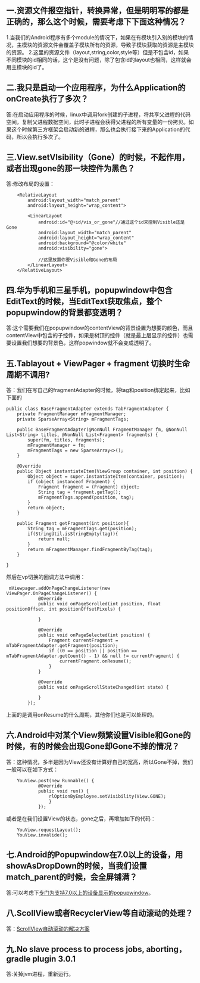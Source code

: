 ## 一.资源文件报空指针，转换异常，但是明明写的都是正确的，那么这个时候，需要考虑下下面这种情况？
1.当我们的Android程序有多个module的情况下，如果在有模块引入别的模块的情况，主模块的资源文件会覆盖子模块所有的资源，导致子模块获取的资源是主模块的资源。
2.这里的资源文件（layout,string,color,style等）但是不包含id，如果不同模块的id相同的话，这个是没有问题，除了包含id的layout也相同，这样就会用主模块的id了。

## 二.我只是启动一个应用程序，为什么Application的onCreate执行了多次？
答:在启动应用程序的时候，linux中调用fork创建的子进程，将共享父进程的代码空间，复制父进程数据空间，此时子进程会获得父进程的所有变量的一份拷贝。如果这个时候第三方框架会启动新的进程，那么也会执行接下来的Application的代码，所以会执行多次了。

## 三.View.setVIsibility（Gone）的时候，不起作用，或者出现gone的那一块控件为黑色？
答:修改布局的设置：
```
    <RelativeLayout
        android:layout_width="match_parent"
        android:layout_height="wrap_content">

        <LinearLayout
            android:id="@+id/vis_or_gone"//通过这个id来控制Visible还是Gone
            android:layout_width="match_parent"
            android:layout_height="wrap_content"
            android:background="@color/white"
            android:visibility="gone">

            //这里放置你要Visible和Gone的布局
        </LinearLayout>
    </RelativeLayout>
```

## 四.华为手机和三星手机，popupwindow中包含EditText的时候，当EditText获取焦点，整个popupwindow的背景都变透明？
答:这个需要我们在popupwindow的contentView的背景设置为想要的颜色，而且contentView中包含的子控件，如果是树顶的控件（就是最上层显示的控件）也需要设置我们想要的背景色，这样popwindow就不会变成透明了。


## 五.Tablayout + ViewPager + fragment 切换时生命周期不调用?
答：我们在写自己的fragmentAdapter的时候，将tag和position绑定起来，比如下面的
```
public class BaseFragmentAdapter extends TabFragmentAdapter {
    private FragmentManager mFragmentManager;
    private SparseArray<String> mFragmentTags;

    public BaseFragmentAdapter(@NonNull FragmentManager fm, @NonNull List<String> titles, @NonNull List<Fragment> fragments) {
        super(fm, titles, fragments);
        mFragmentManager = fm;
        mFragmentTags = new SparseArray<>();
    }

    @Override
    public Object instantiateItem(ViewGroup container, int position) {
        Object object = super.instantiateItem(container, position);
        if (object instanceof Fragment) {
            Fragment fragment = (Fragment) object;
            String tag = fragment.getTag();
            mFragmentTags.append(position, tag);
        }
        return object;
    }

    public Fragment getFragment(int position){
        String tag = mFragmentTags.get(position);
        if(StringUtil.isStringEmpty(tag)){
            return null;
        }
        return mFragmentManager.findFragmentByTag(tag);
    }

}
```
然后在vp切换的回调方法中调用：
```
 mViewpager.addOnPageChangeListener(new ViewPager.OnPageChangeListener() {
            @Override
            public void onPageScrolled(int position, float positionOffset, int positionOffsetPixels) {

            }

            @Override
            public void onPageSelected(int position) {
                Fragment currentFragment = mTabFragmentAdapter.getFragment(position);
                if ((0 == position || position == mTabFragmentAdapter.getCount() - 1) && null != currentFragment) {
                    currentFragment.onResume();
                }
            }

            @Override
            public void onPageScrollStateChanged(int state) {

            }
        });
```
上面的是调用onResume的什么周期，其他你们也是可以处理的。

## 六.Android中对某个View频繁设置Visible和Gone的时候，有的时候会出现Gone却Gone不掉的情况？
答：这种情况，多半是因为View还没有计算好自己的宽高，所以Gone不掉，我们一般可以在如下方式：
```
    YouView.post(new Runnable() {
            @Override
            public void run() {
                rlOptionByEmployee.setVisibility(View.GONE);
                }
            });
```
或者是在我们设置View的状态，gone之后，再增加如下的代码：
```
    YouView.requestLayout();
    YouView.invalide();
```

## 七.Android的Popupwindow在7.0以上的设备，用showAsDropDown的时候，当我们设置match_parent的时候，会全屏铺满？
答:可以考虑下[专门为支持7.0以上的设备显示的popupwindow](https://github.com/WelliJohn/PopupWindowSet/blob/master/popwindowset/src/main/java/wellijohn/org/popwindowset/DropDownPopupWindow.java)。

## 八.ScollView或者RecyclerView等自动滚动的处理？
答：[ScrollVIew自动滚动的解决方案](https://juejin.im/post/5a2a04726fb9a045055e0993)

## 九.No slave process to process jobs, aborting，gradle plugin 3.0.1
答:关掉jvm进程，重新运行。
